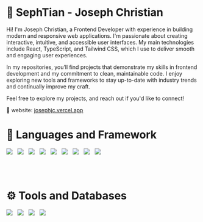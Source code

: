 # 👺 SephTian - Joseph Christian

Hi! I'm Joseph Christian, a Frontend Developer with experience in building modern and responsive web applications. I'm passionate about creating interactive, intuitive, and accessible user interfaces. My main technologies include React, TypeScript, and Tailwind CSS, which I use to deliver smooth and engaging user experiences.

In my repositories, you’ll find projects that demonstrate my skills in frontend development and my commitment to clean, maintainable code. I enjoy exploring new tools and frameworks to stay up-to-date with industry trends and continually improve my craft.

Feel free to explore my projects, and reach out if you'd like to connect!

🔗 website: <a href="https://josephjc.vercel.app">josephjc.vercel.app</a>

# 🧰 Languages and Framework
<img align="left" style="padding-right:10px;" src="https://skillicons.dev/icons?i=html"/>
<img align="left" style="padding-right:10px;" src="https://skillicons.dev/icons?i=css"/>
<img align="left" style="padding-right:10px;" src="https://skillicons.dev/icons?i=bootstrap"/>
<img align="left" style="padding-right:10px;" src="https://skillicons.dev/icons?i=tailwind"/>
<img align="left" style="padding-right:10px;" src="https://skillicons.dev/icons?i=js"/>
<img align="left" style="padding-right:10px;" src="https://skillicons.dev/icons?i=ts"/>
<img align="left" style="padding-right:10px;" src="https://skillicons.dev/icons?i=react"/>
<img align="left" style="padding-right:10px;" src="https://skillicons.dev/icons?i=php"/>
<img align="left" style="padding-right:10px;" src="https://skillicons.dev/icons?i=laravel"/>
<br />
<br />
<br />
<br />

# ⚙️ Tools and Databases
<img align="left" style="padding-right:10px;" src="https://skillicons.dev/icons?i=git"/>
<img align="left" style="padding-right:10px;" src="https://skillicons.dev/icons?i=redux"/>
<img align="left" style="padding-right:10px;" src="https://skillicons.dev/icons?i=postgres"/>
<img align="left" style="padding-right:10px;" src="https://skillicons.dev/icons?i=mysql"/>
<br />
<br />
<br />
<br />
<!--
**SephTian/SephTian** is a ✨ _special_ ✨ repository because its `README.md` (this file) appears on your GitHub profile.

Here are some ideas to get you started:

- 🔭 I’m currently working on ...
- 🌱 I’m currently learning ...
- 👯 I’m looking to collaborate on ...
- 🤔 I’m looking for help with ...
- 💬 Ask me about ...
- 📫 How to reach me: ...
- 😄 Pronouns: ...
- ⚡ Fun fact: ...
-->
